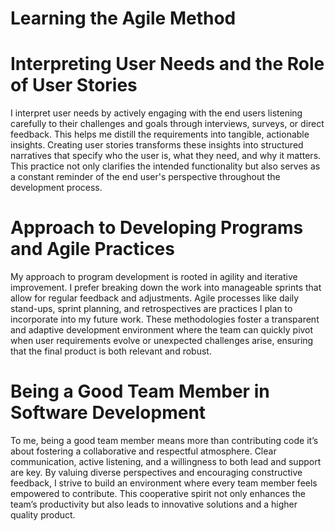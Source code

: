 # Learning the Agile Method

# Interpreting User Needs and the Role of User Stories
I interpret user needs by actively engaging with the end users listening carefully to their challenges and goals through interviews, surveys, or direct feedback. This helps me distill the requirements into tangible, actionable insights. Creating user stories transforms these insights into structured narratives that specify who the user is, what they need, and why it matters. This practice not only clarifies the intended functionality but also serves as a constant reminder of the end user's perspective throughout the development process.

# Approach to Developing Programs and Agile Practices
My approach to program development is rooted in agility and iterative improvement. I prefer breaking down the work into manageable sprints that allow for regular feedback and adjustments. Agile processes like daily stand-ups, sprint planning, and retrospectives are practices I plan to incorporate into my future work. These methodologies foster a transparent and adaptive development environment where the team can quickly pivot when user requirements evolve or unexpected challenges arise, ensuring that the final product is both relevant and robust.

# Being a Good Team Member in Software Development
To me, being a good team member means more than contributing code it’s about fostering a collaborative and respectful atmosphere. Clear communication, active listening, and a willingness to both lead and support are key. By valuing diverse perspectives and encouraging constructive feedback, I strive to build an environment where every team member feels empowered to contribute. This cooperative spirit not only enhances the team’s productivity but also leads to innovative solutions and a higher quality product.
